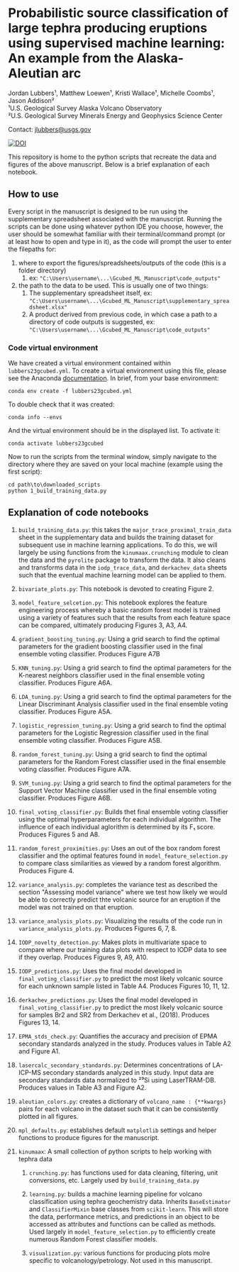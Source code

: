 # Probabilistic source classification of large tephra producing eruptions using supervised machine learning: An example from the Alaska-Aleutian arc

Jordan Lubbers¹, Matthew Loewen¹, Kristi Wallace¹, Michelle Coombs¹, Jason Addison² <br>
¹U.S. Geological Survey Alaska Volcano Observatory<br>
²U.S. Geological Survey Minerals Energy and Geophysics Science Center<br>

Contact: jlubbers@usgs.gov


[![DOI](https://zenodo.org/badge/635875931.svg)](https://zenodo.org/badge/latestdoi/635875931)



This repository is home to the python scripts that recreate the data and figures of the above manuscript. Below is a brief explanation of each notebook.

## How to use

Every script in the manuscript is designed to be run using the supplementary spreadsheet associated with the manuscript. Running the scripts can be done using whatever python IDE you choose, however, the user should be somewhat familiar with their terminal/command prompt (or at least how to open and type in it), as the code will prompt the user to enter the filepaths for:

1. where to export the figures/spreadsheets/outputs of the code (this is a folder directory)
   1. ex: `"C:\Users\username\...\Gcubed_ML_Manuscript\code_outputs"`
2. the path to the data to be used. This is usually one of two things:
   1. The supplementary spreadsheet itself, ex: `"C:\Users\username\...\Gcubed_ML_Manuscript\supplementary_spreadsheet.xlsx"`
   2. A product derived from previous code, in which case a path to a directory of code outputs is suggested, ex: `"C:\Users\username\...\Gcubed_ML_Manuscript\code_outputs"`

### Code virtual environment

We have created a virtual environment contained within `lubbers23gcubed.yml`. To create a virtual environment using this file, please see the Anaconda [documentation](https://conda.io/projects/conda/en/latest/user-guide/tasks/manage-environments.html#creating-an-environment-from-an-environment-yml-file). In brief, from your base environment:

```
conda env create -f lubbers23gcubed.yml
```

To double check that it was created:

```
conda info --envs
```

And the virtual environment should be in the displayed list. To activate it:

```
conda activate lubbers23gcubed
```

Now to run the scripts from the terminal window, simply navigate to the directory where they are saved on your local machine (example using the first script):

```
cd path\to\downloaded_scripts
python 1_build_training_data.py
```

## Explanation of code notebooks

1. `build_training_data.py`: this takes the `major_trace_proximal_train_data` sheet in the supplementary data and builds the training dataset for subsequent use in machine learning applications. To do this, we will largely be using functions from the `kinumaax.crunching` module to clean the data and the `pyrolite` package to transform the data. It also cleans and transforms data in the `iodp_trace_data`, and `derkachev_data` sheets such that the eventual machine learning model can be applied to them.

2. `bivariate_plots.py`: This notebook is devoted to creating Figure 2.

3. `model_feature_selcetion.py`: This notebook explores the feature engineering process whereby a basic random forest model is trained using a variety of features such that the results from each feature space can be compared, ultimately producing Figures 3, A3, A4.

4. `gradient_boosting_tuning.py`: Using a grid search to find the optimal parameters for the gradient boosting classifier used in the final ensemble voting classifier. Produces Figure A7B

5. `KNN_tuning.py`: Using a grid search to find the optimal parameters for the K-nearest neighbors classifier used in the final ensemble voting classifier. Produces Figure A6A.

6. `LDA_tuning.py`: Using a grid search to find the optimal parameters for the Linear Discriminant Analysis classifier used in the final ensemble voting classifier. Produces Figure A5A.

7. `logistic_regression_tuning.py`: Using a grid search to find the optimal parameters for the Logistic Regression classifier used in the final ensemble voting classifier. Produces Figure A5B.

8. `random_forest_tuning.py`: Using a grid search to find the optimal parameters for the Random Forest classifier used in the final ensemble voting classifier. Produces Figure A7A.

9. `SVM_tuning.py`: Using a grid search to find the optimal parameters for the Support Vector Machine classifier used in the final ensemble voting classifier. Produces Figure A6B.

10. `final_voting_classifier.py`: Builds thet final ensemble voting classifier using the optimal hyperparameters for each individual algorithm. The influence of each individual aglorithm is determined by its F₁ score. Produces Figures 5 and A8.

11. `random_forest_proximities.py`: Uses an out of the box random forest classifier and the optimal features found in `model_feature_selection.py` to compare class similarities as viewed by a random forest algorithm. Produces Figure 4.

12. `variance_analysis.py`: completes the variance test as described the section "Assessing model variance" where we test how likely we would be able to correctly predict thte volcanic source for an eruption if the model was not trained on that eruption.

13. `variance_analysis_plots.py`: Visualizing the results of the code run in `variance_analysis_plots.py`. Produces Figures 6, 7, 8.

14. `IODP_novelty_detection.py`: Makes plots in multivariate space to compare where our training data plots with respect to IODP data to see if they overlap. Produces Figures 9, A9, A10.

15. `IODP_predictions.py`: Uses the final model developed in `final_voting_classifier.py` to predict the most likely volcanic source for each unknown sample listed in Table A4. Produces Figures 10, 11, 12.

16. `derkachev_predictions.py`: Uses the final model developed in `final_voting_classifier.py` to predict the most likely volcanic source for samples Br2 and SR2 from Derkachev et al., (2018). Produces Figures 13, 14.

17. `EPMA_stds_check.py`: Quantifies the accuracy and precision of EPMA secondary standards analyzed in the study. Produces values in Table A2 and Figure A1.

18. `lasercalc_secondary_standards.py`: Determines concentrations of LA-ICP-MS secondary standards analyzed in this study. Input data are secondary standards data normalized to ²⁹Si using LaserTRAM-DB. Produces values in Table A3 and Figure A2.

19. `aleutian_colors.py`: creates a dictionary of `volcano_name : {**kwargs}` pairs for each volcano in the dataset such that it can be consistently plotted in all figures.

20. `mpl_defaults.py`: establishes default `matplotlib` settings and helper functions to produce figures for the manuscript.

21. `kinumaax`: A small collection of python scripts to help working with tephra data

    1. `crunching.py`: has functions used for data cleaning, filtering, unit conversions, etc. Largely used by `build_training_data.py`

    2. `learning.py`: builds a machine learning pipeline for volcano classification using tephra geochemistry data. Inherits `BaseEstimator` and `ClassifierMixin` base classes from `scikit-learn`. This will store the data, performance metrics, and predictions in an object to be accessed as attributes and functions can be called as methods. Used largely in `model_feature_selection.py` to efficiently create numerous Random Forest classifier models.
    3. `visualization.py`: various functions for producing plots molre specific to volcanology/petrology. Not used in this manuscript.
